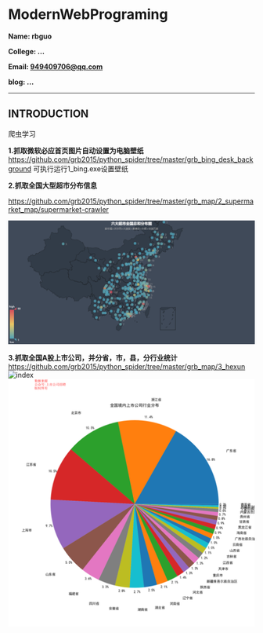 # ModernWebPrograming

**Name: rbguo**

**College: ...**

**Email: 949409706@qq.com**

**blog:  ...**

---

## INTRODUCTION
爬虫学习



**1.抓取微软必应首页图片自动设置为电脑壁纸**
https://github.com/grb2015/python_spider/tree/master/grb_bing_desk_background
可执行运行1_bing.exe设置壁纸

**2.抓取全国大型超市分布信息**

https://github.com/grb2015/python_spider/tree/master/grb_map/2_supermarket_map/supermarket-crawler

 ![index](https://github.com/grb2015/python_spider/blob/master/grb_map/2_supermarket_map/supermarket-crawler/static_analysis/%E5%85%AD%E5%A4%A7%E8%B6%85%E5%B8%82%E5%85%A8%E5%9B%BD%E6%80%BB%E5%92%8C%E5%88%86%E5%B8%83%E5%9B%BE_%E5%9C%B0%E7%BA%A7%E5%B8%82.png)

**3.抓取全国A股上市公司，并分省，市，县，分行业统计**
https://github.com/grb2015/python_spider/tree/master/grb_map/3_hexun
![index](https://github.com/grb2015/python_spider/blob/master/grb_map/3_hexun/%E5%85%A8%E5%9B%BD/%E5%85%A8%E5%9B%BD.png)
![index](https://github.com/grb2015/python_spider/blob/master/grb_map/3_hexun/%E5%85%A8%E5%9B%BD/%E5%85%A8%E5%9B%BD_pie.png)


